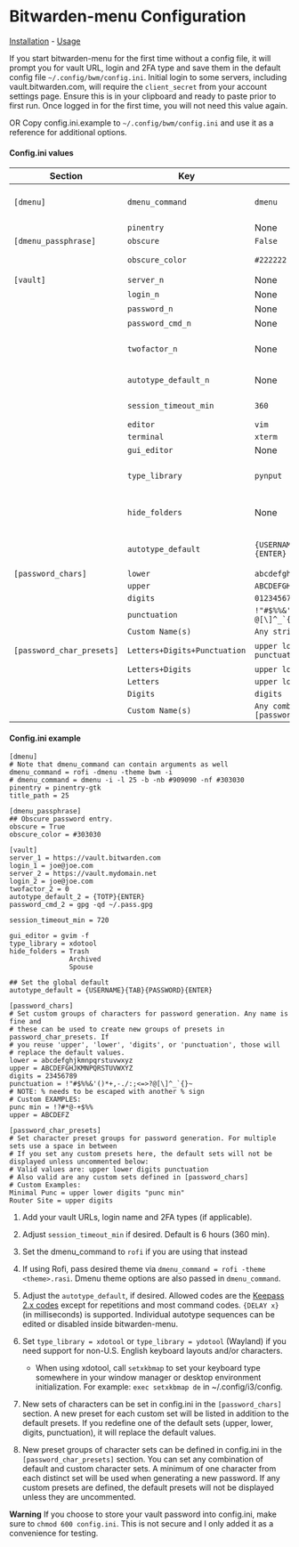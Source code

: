 # Bitwarden-menu Configuration

[Installation](install.md) - [Usage](usage.md)

If you start bitwarden-menu for the first time without a config file, it will
prompt you for vault URL, login and 2FA type and save them in the default config
file `~/.config/bwm/config.ini`. Initial login to some servers, including
vault.bitwarden.com, will require the `client_secret` from your account settings
page. Ensure this is in your clipboard and ready to paste prior to first run.
Once logged in for the first time, you will not need this value again.

OR Copy config.ini.example to `~/.config/bwm/config.ini` and use it as a
reference for additional options.

#### Config.ini values

| Section                   | Key                          | Default                                 | Notes                                                        |
|---------------------------|------------------------------|-----------------------------------------|--------------------------------------------------------------|
| `[dmenu]`                 | `dmenu_command`              | `dmenu`                                 | Command can include arguments                                |
|                           | `pinentry`                   | None                                    |                                                              |
| `[dmenu_passphrase]`      | `obscure`                    | `False`                                 |                                                              |
|                           | `obscure_color`              | `#222222`                               | Only applicable to dmenu                                     |
| `[vault]`                 | `server_n`                   | None                                    | `n` is any integer                                           |
|                           | `login_n`                    | None                                    |                                                              |
|                           | `password_n`                 | None                                    |                                                              |
|                           | `password_cmd_n`             | None                                    |                                                              |
|                           | `twofactor_n`                | None                                    | 0 (TOTP), 1 (email), 3 (yubikey)                             |
|                           | `autotype_default_n`         | None                                    | Overrides global default                                     |
|                           | `session_timeout_min`        | `360`                                   | Value in minutes                                             |
|                           | `editor`                     | `vim`                                   |                                                              |
|                           | `terminal`                   | `xterm`                                 |                                                              |
|                           | `gui_editor`                 | None                                    |                                                              |
|                           | `type_library`               | `pynput`                                | xdotool, ydotool, wtype or pynput                            |
|                           | `hide_folders`               | None                                    | See below for formatting of multiple folders                 |
|                           | `autotype_default`           | `{USERNAME}{TAB}{PASSWORD}{ENTER}`      | [Keepass autotype sequences][1]                              |
| `[password_chars]`        | `lower`                      | `abcdefghijklmnopqrstuvwxyz`            |                                                              |
|                           | `upper`                      | `ABCDEFGHIJKLMNOPQRSTUVWXYZ`            |                                                              |
|                           | `digits`                     | `0123456789`                            |                                                              |
|                           | `punctuation`                | ``!"#$%%&'()*+,-./:;<=>?@[\]^_`{│}~``   |                                                              |
|                           | `Custom Name(s)`             | `Any string`                            |                                                              |
| `[password_char_presets]` | `Letters+Digits+Punctuation` | `upper lower digits punctuation`        | Values from password_chars                                   |
|                           | `Letters+Digits`             | `upper lower digits`                    |                                                              |
|                           | `Letters`                    | `upper lower`                           |                                                              |
|                           | `Digits`                     | `digits`                                |                                                              |
|                           | `Custom Name(s)`             | `Any combo of [password_chars] entries` |                                                              |

#### Config.ini example

    [dmenu]
    # Note that dmenu_command can contain arguments as well
    dmenu_command = rofi -dmenu -theme bwm -i
    # dmenu_command = dmenu -i -l 25 -b -nb #909090 -nf #303030
    pinentry = pinentry-gtk
    title_path = 25

    [dmenu_passphrase]
    ## Obscure password entry.
    obscure = True
    obscure_color = #303030

    [vault]
    server_1 = https://vault.bitwarden.com
    login_1 = joe@joe.com
    server_2 = https://vault.mydomain.net
    login_2 = joe@joe.com
    twofactor_2 = 0
    autotype_default_2 = {TOTP}{ENTER}
    password_cmd_2 = gpg -qd ~/.pass.gpg

    session_timeout_min = 720

    gui_editor = gvim -f
    type_library = xdotool
    hide_folders = Trash
                   Archived
                   Spouse

    ## Set the global default
    autotype_default = {USERNAME}{TAB}{PASSWORD}{ENTER}

    [password_chars]
    # Set custom groups of characters for password generation. Any name is fine and
    # these can be used to create new groups of presets in password_char_presets. If
    # you reuse 'upper', 'lower', 'digits', or 'punctuation', those will
    # replace the default values.
    lower = abcdefghjkmnpqrstuvwxyz
    upper = ABCDEFGHJKMNPQRSTUVWXYZ
    digits = 23456789
    punctuation = !"#$%%&'()*+,-./:;<=>?@[\]^_`{}~
    # NOTE: % needs to be escaped with another % sign
    # Custom EXAMPLES:
    punc min = !?#*@-+$%%
    upper = ABCDEFZ

    [password_char_presets]
    # Set character preset groups for password generation. For multiple sets use a space in between
    # If you set any custom presets here, the default sets will not be displayed unless uncommented below:
    # Valid values are: upper lower digits punctuation
    # Also valid are any custom sets defined in [password_chars]
    # Custom Examples:
    Minimal Punc = upper lower digits "punc min"
    Router Site = upper digits

1. Add your vault URLs, login name and 2FA types (if applicable).
2. Adjust `session_timeout_min` if desired. Default is 6 hours (360 min).
3. Set the dmenu_command to `rofi` if you are using that instead
4. If using Rofi, pass desired theme via `dmenu_command = rofi -theme <theme>.rasi`.
   Dmenu theme options are also passed in `dmenu_command`.
6. Adjust the `autotype_default`, if desired. Allowed codes are the [Keepass 2.x codes][1]
   except for repetitions and most command codes. `{DELAY x}`
   (in milliseconds) is supported. Individual autotype sequences can be edited
   or disabled inside bitwarden-menu.
7. Set `type_library = xdotool` or `type_library = ydotool` (Wayland) if you
   need support for non-U.S. English keyboard layouts and/or characters.

    * When using xdotool, call `setxkbmap` to set your keyboard type somewhere
      in your window manager or desktop environment initialization. For example:
      `exec setxkbmap de` in ~/.config/i3/config.

8. New sets of characters can be set in config.ini in the `[password_chars]`
   section. A new preset for each custom set will be listed in addition to the
   default presets. If you redefine one of the default sets (upper, lower,
   digits, punctuation), it will replace the default values.
9. New preset groups of character sets can be defined in config.ini in the
   `[password_char_presets]` section. You can set any combination of default and
   custom character sets. A minimum of one character from each distinct set will
   be used when generating a new password. If any custom presets are defined,
   the default presets will not be displayed unless they are uncommented.

**Warning** If you choose to store your vault password into config.ini, make
sure to `chmod 600 config.ini`. This is not secure and I only added it as a
convenience for testing.

[1]:  https://keepass.info/help/base/autotype.html#autoseq "Keepass Autotype Sequences"
